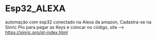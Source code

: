 # Esp32_ALEXA
automação com esp32 conectado na Alexa da amazon,
Cadastra-se na Sinric Pro para pegar as Keys e colocar no código,
site --> https://sinric.pro/pt-index.html
